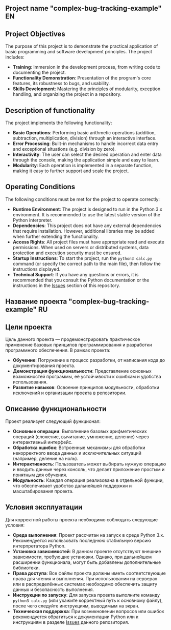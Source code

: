 ## Project name "complex-bug-tracking-example" EN

## Project Objectives

The purpose of this project is to demonstrate the practical application of basic programming and software development principles. The project includes:
- **Training**: Immersion in the development process, from writing code to documenting the project.
- **Functionality Demonstration**: Presentation of the program's core features, its robustness to bugs, and usability.
- **Skills Development**: Mastering the principles of modularity, exception handling, and organizing the project in a repository.

## Description of functionality

The project implements the following functionality:
- **Basic Operations**: Performing basic arithmetic operations (addition, subtraction, multiplication, division) through an interactive interface.
- **Error Processing**: Built-in mechanisms to handle incorrect data entry and exceptional situations (e.g. division by zero).
- **Interactivity**: The user can select the desired operation and enter data through the console, making the application simple and easy to learn.
- **Modularity**: Each operation is implemented in a separate function, making it easy to further support and scale the project.

## Operating Conditions

The following conditions must be met for the project to operate correctly:
- **Runtime Environment**: The project is designed to run in the Python 3.x environment. It is recommended to use the latest stable version of the Python interpreter.
- **Dependencies**: This project does not have any external dependencies that require installation. However, additional libraries may be added when further extending the functionality.
- **Access Rights**: All project files must have appropriate read and execute permissions. When used on servers or distributed systems, data protection and execution security must be ensured.
- **Startup Instructions**: To start the project, run the `python3 calc.py` command (or specify the correct path to the main file), then follow the instructions displayed.
- **Technical Support**: If you have any questions or errors, it is recommended that you consult the Python documentation or the instructions in the [Issues](https://github.com/nxvxrloseee/complex-bug-tracking-example/issues) section of this repository.

## Название проекта "complex-bug-tracking-example" RU

## Цели проекта

Цель данного проекта — продемонстрировать практическое применение базовых принципов программирования и разработки программного обеспечения. В рамках проекта:
- **Обучение**: Погружение в процесс разработки, от написания кода до документирования проекта.
- **Демонстрация функциональности**: Представление основных возможностей программы, её устойчивости к ошибкам и удобства использования.
- **Развитие навыков**: Освоение принципов модульности, обработки исключений и организации проекта в репозитории.

## Описание функциональности

Проект реализует следующий функционал:
- **Основные операции**: Выполнение базовых арифметических операций (сложение, вычитание, умножение, деление) через интерактивный интерфейс.
- **Обработка ошибок**: Встроенные механизмы для обработки некорректного ввода данных и исключительных ситуаций (например, деление на ноль).
- **Интерактивность**: Пользователь может выбирать нужную операцию и вводить данные через консоль, что делает приложение простым и понятным для обучения.
- **Модульность**: Каждая операция реализована в отдельной функции, что обеспечивает удобство дальнейшей поддержки и масштабирования проекта.

## Условия эксплуатации

Для корректной работы проекта необходимо соблюдать следующие условия:
- **Среда выполнения**: Проект рассчитан на запуск в среде Python 3.x. Рекомендуется использовать последнюю стабильную версию интерпретатора Python.
- **Установка зависимостей**: В данном проекте отсутствуют внешние зависимости, требующие установки. Однако, при дальнейшем расширении функционала, могут быть добавлены дополнительные библиотеки.
- **Права доступа**: Все файлы проекта должны иметь соответствующие права для чтения и выполнения. При использовании на серверах или в распределённых системах необходимо обеспечить защиту данных и безопасность выполнения.
- **Инструкции по запуску**: Для запуска проекта выполните команду `python3 calc.py` (или укажите корректный путь к основному файлу), после чего следуйте инструкциям, выводимым на экран.
- **Техническая поддержка**: При возникновении вопросов или ошибок рекомендуется обратиться к документации Python или к инструкциям в разделе [Issues](https://github.com/nxvxrloseee/complex-bug-tracking-example/issues) данного репозитория.
